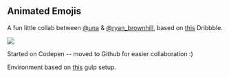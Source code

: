 Animated Emojis
---

A fun little collab between [@una](http://twitter.com/una) & [@ryan_brownhill](http://twitter.com/ryan_brownhill), based on [this](https://dribbble.com/shots/1925708-Emojis?list=searches&tag=emojis&offset=0) Dribbble.

![](https://d13yacurqjgara.cloudfront.net/users/43762/screenshots/1925708/emojis.gif)

Started on Codepen -- moved to Github for easier collaboration :)

Environment based on [this](https://github.com/una/gulp-starter-env) gulp setup.